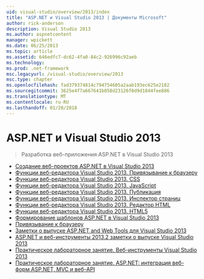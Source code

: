 ```yaml
---
uid: visual-studio/overview/2013/index
title: "ASP.NET и Visual Studio 2013 | Документы Microsoft"
author: rick-anderson
description: Visual Studio 2013
ms.author: aspnetcontent
manager: wpickett
ms.date: 06/25/2013
ms.topic: article
ms.assetid: 646edfc7-dc62-4fa0-84c2-926996c92aeb
ms.technology: 
ms.prod: .net-framework
msc.legacyurl: /visual-studio/overview/2013
msc.type: chapter
ms.openlocfilehash: fad379374814c794754605a2aab193ec625e2182
ms.sourcegitcommit: 3625e4f7a667641b058d23126f0d9d1844fee886
ms.translationtype: MT
ms.contentlocale: ru-RU
ms.lasthandoff: 01/20/2018
---
```

<a name="aspnet-and-visual-studio-2013"></a>ASP.NET и Visual Studio 2013
====================
> Разработка веб-приложения ASP.NET в Visual Studio 2013


- [Создание веб-проектов ASP.NET в Visual Studio 2013](creating-web-projects-in-visual-studio.md)
- [Функции веб-редактора Visual Studio 2013. Привязывание к браузеру](visual-studio-2013-web-editor-features-browser-link.md)
- [Функции веб-редактора Visual Studio 2013. CSS](visual-studio-2013-web-editor-features-css.md)
- [Функции веб-редактора Visual Studio 2013. JavaScript](visual-studio-2013-web-editor-features-javascript.md)
- [Функции веб-редактора Visual Studio 2013. Публикация](visual-studio-2013-web-editor-features-publishing.md)
- [Функции веб-редактора Visual Studio 2013. Инспектор страниц](visual-studio-2013-web-editor-features-page-inspector.md)
- [Функции веб-редактора Visual Studio 2013. Редактор HTML](visual-studio-2013-web-editor-features-html-editor.md)
- [Функции веб-редактора Visual Studio 2013. HTML5](visual-studio-2013-web-editor-features-html5.md)
- [Формирование шаблонов ASP.NET в Visual Studio 2013](aspnet-scaffolding-overview.md)
- [Привязывание к браузеру](using-browser-link.md)
- [Заметки о выпуске ASP.NET and Web Tools для Visual Studio 2013](release-notes.md)
- [ASP.NET и веб-инструменты 2013.2 заметки о выпуске Visual Studio 2013](aspnet-and-web-tools-20132-preview-for-visual-studio-2013-release-notes.md)
- [Практическое лабораторное занятие. Веб-инструменты Visual Studio 2013](visual-studio-2013-web-tools.md)
- [Практическое лабораторное занятие. ASP.NET: интеграция веб-форм ASP.NET, MVC и веб-API](one-aspnet-integrating-aspnet-web-forms-mvc-and-web-api.md)
